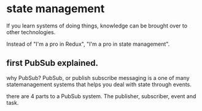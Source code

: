 # state management

If you learn systems of doing things, knowledge can be brought over to other technologies.

Instead of "I'm a pro in Redux", "I'm a pro in state management".



## first PubSub explained.

why PubSub? PubSub, or publish subscribe messaging is a one of many statemanagement systems that helps you deal with state through events.

there are 4 parts to a PubSub system. The publisher, subscriber, event and task. 